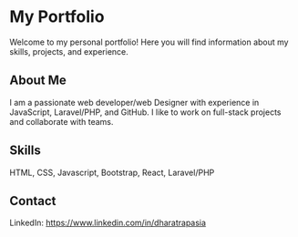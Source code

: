 # My Portfolio

Welcome to my personal portfolio! Here you will find information about my skills, projects, and experience.

## About Me
I am a passionate web developer/web Designer with experience in JavaScript, Laravel/PHP, and GitHub. 
I like to work on full-stack projects and collaborate with teams.

## Skills
HTML, CSS, Javascript, Bootstrap, React, Laravel/PHP


## Contact
LinkedIn: https://www.linkedin.com/in/dharatrapasia

